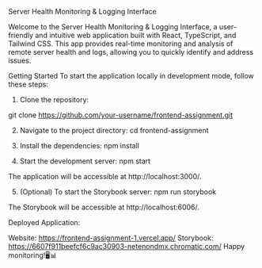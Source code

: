 Server Health Monitoring & Logging Interface

Welcome to the Server Health Monitoring & Logging Interface, a user-friendly and intuitive web application built with React, TypeScript, and Tailwind CSS. This app provides real-time monitoring and analysis of remote server health and logs, allowing you to quickly identify and address issues.

Getting Started
To start the application locally in development mode, follow these steps:

1. Clone the repository:

  git clone https://github.com/your-username/frontend-assignment.git

2. Navigate to the project directory:
   cd frontend-assignment
   
3. Install the dependencies:
   npm install
   
4. Start the development server:
   npm start

The application will be accessible at http://localhost:3000/.

5. (Optional) To start the Storybook server:
   npm run storybook

The Storybook will be accessible at http://localhost:6006/.

Deployed Application:

Website: https://frontend-assignment-1.vercel.app/
Storybook: https://6607f911beefcf6c9ac30903-netenondmx.chromatic.com/
Happy monitoring!🖥️📊
